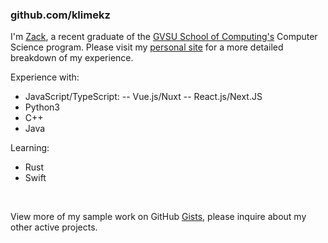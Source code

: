 ### github.com/klimekz

I'm [Zack](https://www.linkedin.com/in/zackklimek), a recent graduate of the [GVSU School of Computing's](https://www.gvsu.edu/cis) Computer Science program. Please visit my [personal site](https://zackklimek.vercel.app/experience) for a more detailed breakdown of my experience.

Experience with:
-  JavaScript/TypeScript:
  --  Vue.js/Nuxt
  --  React.js/Next.JS
-  Python3
-  C++
-  Java

Learning:
-  Rust
-  Swift

<br>

View more of my sample work on GitHub [Gists](https://gists.github.com/klimekz), please inquire about my other active projects.



